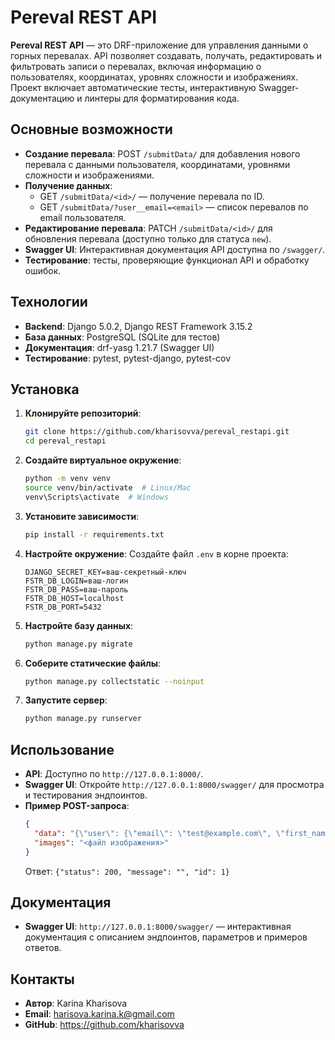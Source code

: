 # Pereval REST API

**Pereval REST API** — это DRF-приложение для управления данными о горных перевалах. API позволяет создавать, получать, редактировать и фильтровать записи о перевалах, включая информацию о пользователях, координатах, уровнях сложности и изображениях. Проект включает автоматические тесты, интерактивную Swagger-документацию и линтеры для форматирования кода.

## Основные возможности

- **Создание перевала**: POST `/submitData/` для добавления нового перевала с данными пользователя, координатами, уровнями сложности и изображениями.
- **Получение данных**:
  - GET `/submitData/<id>/` — получение перевала по ID.
  - GET `/submitData/?user__email=<email>` — список перевалов по email пользователя.
- **Редактирование перевала**: PATCH `/submitData/<id>/` для обновления перевала (доступно только для статуса `new`).
- **Swagger UI**: Интерактивная документация API доступна по `/swagger/`.
- **Тестирование**: тесты, проверяющие функционал API и обработку ошибок.

## Технологии

- **Backend**: Django 5.0.2, Django REST Framework 3.15.2
- **База данных**: PostgreSQL (SQLite для тестов)
- **Документация**: drf-yasg 1.21.7 (Swagger UI)
- **Тестирование**: pytest, pytest-django, pytest-cov

## Установка

1. **Клонируйте репозиторий**:
   ```bash
   git clone https://github.com/kharisovva/pereval_restapi.git
   cd pereval_restapi
   ```

2. **Создайте виртуальное окружение**:
   ```bash
   python -m venv venv
   source venv/bin/activate  # Linux/Mac
   venv\Scripts\activate  # Windows
   ```

3. **Установите зависимости**:
   ```bash
   pip install -r requirements.txt
   ```

4. **Настройте окружение**:
   Создайте файл `.env` в корне проекта:
   ```
   DJANGO_SECRET_KEY=ваш-секретный-ключ
   FSTR_DB_LOGIN=ваш-логин
   FSTR_DB_PASS=ваш-пароль
   FSTR_DB_HOST=localhost
   FSTR_DB_PORT=5432
   ```

5. **Настройте базу данных**:
   ```bash
   python manage.py migrate
   ```

6. **Соберите статические файлы**:
   ```bash
   python manage.py collectstatic --noinput
   ```

7. **Запустите сервер**:
   ```bash
   python manage.py runserver
   ```

## Использование

- **API**: Доступно по `http://127.0.0.1:8000/`.
- **Swagger UI**: Откройте `http://127.0.0.1:8000/swagger/` для просмотра и тестирования эндпоинтов.
- **Пример POST-запроса**:
  ```json
  {
    "data": "{\"user\": {\"email\": \"test@example.com\", \"first_name\": \"John\", \"last_name\": \"Doe\", \"phone\": \"+1234567890\"}, \"area\": {\"title\": \"Test Area\"}, \"pereval\": {\"title\": \"Test Pereval\", \"coords\": {\"latitude\": 45.0, \"longitude\": 7.0, \"height\": 1200}, \"level\": {\"winter\": \"1А\", \"summer\": \"\", \"autumn\": \"\", \"spring\": \"\"}, \"images\": [{\"title\": \"Image 1\"}]}}",
    "images": "<файл изображения>"
  }
  ```
  Ответ: `{"status": 200, "message": "", "id": 1}`

## Документация

- **Swagger UI**: `http://127.0.0.1:8000/swagger/` — интерактивная документация с описанием эндпоинтов, параметров и примеров ответов.

## Контакты

- **Автор**: Karina Kharisova
- **Email**: harisova.karina.k@gmail.com
- **GitHub**: https://github.com/kharisovva

